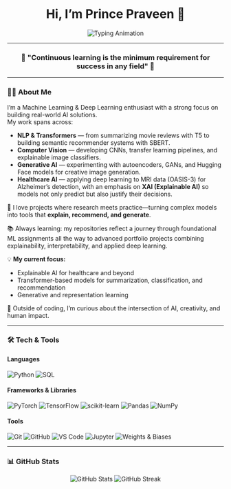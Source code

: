 <h1 align="center">Hi, I’m Prince Praveen 👋</h1>

<p align="center">
  <img src="https://readme-typing-svg.herokuapp.com?font=Fira+Code&size=22&pause=1000&color=2F81F7&center=true&vCenter=true&width=600&lines=Machine+Learning+%26+Deep+Learning+Enthusiast;Transformers+%7C+NLP+%7C+XAI+%7C+Generative+AI;Always+Building+Real-World+AI+Solutions" alt="Typing Animation" />
</p>

---

<h3 align="center">🌟 "Continuous learning is the minimum requirement for success in any field" 🌟</h3>

---

### 👨‍💻 About Me

I’m a Machine Learning & Deep Learning enthusiast with a strong focus on building real-world AI solutions.  
My work spans across:

- **NLP & Transformers** — from summarizing movie reviews with T5 to building semantic recommender systems with SBERT.  
- **Computer Vision** — developing CNNs, transfer learning pipelines, and explainable image classifiers.  
- **Generative AI** — experimenting with autoencoders, GANs, and Hugging Face models for creative image generation.  
- **Healthcare AI** — applying deep learning to MRI data (OASIS-3) for Alzheimer’s detection, with an emphasis on **XAI (Explainable AI)** so models not only predict but also justify their decisions.  

🚀 I love projects where research meets practice—turning complex models into tools that **explain, recommend, and generate**.  

📚 Always learning: my repositories reflect a journey through foundational ML assignments all the way to advanced portfolio projects combining explainability, interpretability, and applied deep learning.  

💡 **My current focus:**  
- Explainable AI for healthcare and beyond  
- Transformer-based models for summarization, classification, and recommendation  
- Generative and representation learning  

🌱 Outside of coding, I’m curious about the intersection of AI, creativity, and human impact.  

---

### 🛠️ Tech & Tools

#### Languages
![Python](https://img.shields.io/badge/-Python-3776AB?logo=python&logoColor=white)
![SQL](https://img.shields.io/badge/-SQL-336791?logo=postgresql&logoColor=white)

#### Frameworks & Libraries
![PyTorch](https://img.shields.io/badge/-PyTorch-EE4C2C?logo=pytorch&logoColor=white)
![TensorFlow](https://img.shields.io/badge/-TensorFlow-FF6F00?logo=tensorflow&logoColor=white)
![scikit-learn](https://img.shields.io/badge/-ScikitLearn-F7931E?logo=scikitlearn&logoColor=white)
![Pandas](https://img.shields.io/badge/-Pandas-150458?logo=pandas&logoColor=white)
![NumPy](https://img.shields.io/badge/-NumPy-013243?logo=numpy&logoColor=white)

#### Tools
![Git](https://img.shields.io/badge/-Git-F05032?logo=git&logoColor=white)
![GitHub](https://img.shields.io/badge/-GitHub-181717?logo=github&logoColor=white)
![VS Code](https://img.shields.io/badge/-VSCode-007ACC?logo=visualstudiocode&logoColor=white)
![Jupyter](https://img.shields.io/badge/-Jupyter-F37626?logo=jupyter&logoColor=white)
![Weights & Biases](https://img.shields.io/badge/-W%26B-FFBE00?logo=weightsandbiases&logoColor=black)

---

### 📊 GitHub Stats
<p align="center">
  <img src="https://github-readme-stats.vercel.app/api?username=YOUR_USERNAME&show_icons=true&theme=radical" alt="GitHub Stats" />
  <img src="https://github-readme-streak-stats.herokuapp.com/?user=YOUR_USERNAME&theme=radical" alt="GitHub Streak" />
</p>
